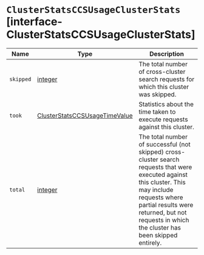 # `ClusterStatsCCSUsageClusterStats` [interface-ClusterStatsCCSUsageClusterStats]

| Name | Type | Description |
| - | - | - |
| `skipped` | [integer](./integer.md) | The total number of cross-cluster search requests for which this cluster was skipped. |
| `took` | [ClusterStatsCCSUsageTimeValue](./ClusterStatsCCSUsageTimeValue.md) | Statistics about the time taken to execute requests against this cluster. |
| `total` | [integer](./integer.md) | The total number of successful (not skipped) cross-cluster search requests that were executed against this cluster. This may include requests where partial results were returned, but not requests in which the cluster has been skipped entirely. |

